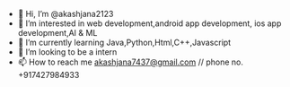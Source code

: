- 👋 Hi, I’m @akashjana2123
- 👀 I’m interested in web development,android app development, ios app development,AI & ML
- 🌱 I’m currently learning Java,Python,Html,C++,Javascript
- 💞️ I’m looking to be a intern
- 📫 How to reach me akashjana7437@gmail.com // phone no. +917427984933

<!---
akashjana2123/akashjana2123 is a ✨ special ✨ repository because its `README.md` (this file) appears on your GitHub profile.
You can click the Preview link to take a look at your changes.
--->
